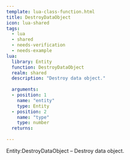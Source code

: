 ```yaml
---
template: lua-class-function.html
title: DestroyDataObject
icon: lua-shared
tags:
  - lua
  - shared
  - needs-verification
  - needs-example
lua:
  library: Entity
  function: DestroyDataObject
  realm: shared
  description: "Destroy data object."
  
  arguments:
  - position: 1
    name: "entity"
    type: Entity
  - position: 2
    name: "type"
    type: number
  returns:
    
---
```


<div class="lua__search__keywords">
Entity:DestroyDataObject &#x2013; Destroy data object.
</div>
